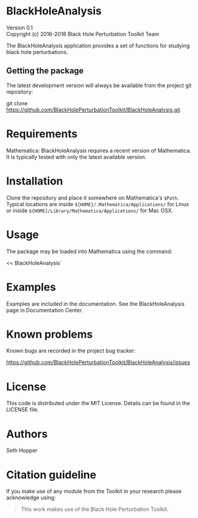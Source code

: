 # BlackHoleAnalysis

Version 0.1  
Copyright (c) 2016-2018 Black Hole Perturbation Toolkit Team

The BlackHoleAnalysis application provides a set of functions for
studying black hole perturbations.

## Getting the package

The latest development version will always be available from the project git
repository:

git clone https://github.com/BlackHolePerturbationToolkit/BlackHoleAnalysis.git


# Requirements

Mathematica: BlackHoleAnalysis requires a recent version of
Mathematica. It is typically tested with only the latest available version.


# Installation

Clone the repository and place it somewhere on Mathematica's `$Path`.
Typical locations are inside `${HOME}/.Mathematica/Applications/` for Linux or
inside `${HOME}/Library/Mathematica/Applications/` for Mac OSX.


# Usage

The package may be loaded into Mathematica using the command:

<< BlackHoleAnalysis`


# Examples

Examples are included in the documentation. See the
BlackHoleAnalysis page in Documentation Center.


# Known problems

Known bugs are recorded in the project bug tracker:

https://github.com/BlackHolePerturbationToolkit/BlackHoleAnalysis/issues


# License

This code is distributed under the MIT License. Details can
be found in the LICENSE file.


# Authors

Seth Hopper

# Citation guideline

If you make use of any module from the Toolkit in your research please acknowledge using:

> This work makes use of the Black Hole Perturbation Toolkit.
